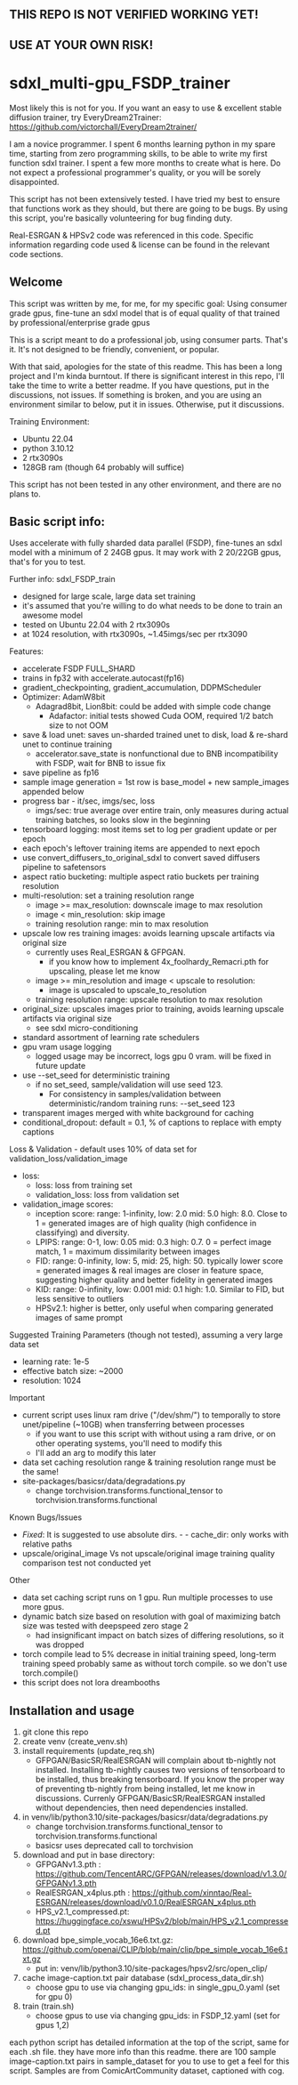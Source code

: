 ## THIS REPO IS NOT VERIFIED WORKING YET!
## USE AT YOUR OWN RISK!

# sdxl_multi-gpu_FSDP_trainer
Most likely this is not for you.
If you want an easy to use & excellent stable diffusion trainer, try EveryDream2Trainer:
https://github.com/victorchall/EveryDream2trainer/

I am a novice programmer.
I spent 6 months learning python in my spare time, starting from zero programming skills, to be able to write my first function sdxl trainer.
I spent a few more months to create what is here.
Do not expect a professional programmer's quality, or you will be sorely disappointed.

This script has not been extensively tested.  I have tried my best to ensure that functions work as they should, but there are going to be bugs.  By using this script, you're basically volunteering for bug finding duty.

Real-ESRGAN & HPSv2 code was referenced in this code.  Specific information regarding code used & license can be found in the relevant code sections.


## Welcome
This script was written by me, for me, for my specific goal: Using consumer grade gpus, fine-tune an sdxl model that is of equal quality of that trained by professional/enterprise grade gpus

This is a script meant to do a professional job, using consumer parts.  That's it.  It's not designed to be friendly, convenient, or popular.

With that said, apologies for the state of this readme. This has been a long project and I'm kinda burntout.  If there is significant interest in this repo, I'll take the time to write a better readme.  If you have questions, put in the discussions, not issues.  If something is broken, and you are using an environment similar to below, put it in issues.  Otherwise, put it discussions.


Training Environment:

- Ubuntu 22.04
- python 3.10.12
- 2 rtx3090s
- 128GB ram (though 64 probably will suffice)


This script has not been tested in any other environment, and there are no plans to.

## Basic script info:
Uses accelerate with fully sharded data parallel (FSDP), fine-tunes an sdxl model with a minimum of 2 24GB gpus. It may work with 2 20/22GB gpus, that's for you to test.


Further info: sdxl_FSDP_train
- designed for large scale, large data set training
- it's assumed that you're willing to do what needs to be done to train an awesome model
- tested on Ubuntu 22.04 with 2 rtx3090s
- at 1024 resolution, with rtx3090s, ~1.45imgs/sec per rtx3090

Features:
- accelerate FSDP FULL_SHARD
- trains in fp32 with accelerate.autocast(fp16)
- gradient_checkpointing, gradient_accumulation, DDPMScheduler
- Optimizer: AdamW8bit
	- Adagrad8bit, Lion8bit: could be added with simple code change
        - Adafactor: initial tests showed Cuda OOM, required 1/2 batch size to not OOM
- save & load unet: saves un-sharded trained unet to disk, load & re-shard unet to continue training
	- accelerator.save_state is nonfunctional due to BNB incompatibility with FSDP, wait for BNB to issue fix
- save pipeline as fp16
- sample image generation = 1st row is base_model + new sample_images appended below
- progress bar - it/sec, imgs/sec, loss
	- imgs/sec: true average over entire train, only measures during actual training batches, so looks slow in the beginning
- tensorboard logging: most items set to log per gradient update or per epoch
- each epoch's leftover training items are appended to next epoch
- use convert_diffusers_to_original_sdxl to convert saved diffusers pipeline to safetensors
- aspect ratio bucketing: multiple aspect ratio buckets per training resolution
- multi-resolution: set a training resolution range
	- image >= max_resolution: downscale image to max resolution
	- image < min_resolution: skip image
	- training resolution range: min to max resolution
- upscale low res training images: avoids learning upscale artifacts via original size
	- currently uses Real_ESRGAN & GFPGAN.
		- if you know how to implement 4x_foolhardy_Remacri.pth for upscaling, please let me know
	- image >= min_resolution and image < upscale to resolution:
		- image is upscaled to upscale_to_resolution
	- training resolution range: upscale resolution to max resolution
- original_size: upscales images prior to training, avoids learning upscale artifacts via original size
	- see sdxl micro-conditioning
- standard assortment of learning rate schedulers
- gpu vram usage logging
	- logged usage may be incorrect, logs gpu 0 vram.  will be fixed in future update
- use --set_seed for deterministic training
	- if no set_seed, sample/validation will use seed 123.
        - For consistency in samples/validation between deterministic/random training runs: --set_seed 123
- transparent images merged with white background for caching
- conditional_dropout: default = 0.1, % of captions to replace with empty captions

Loss & Validation
	- default uses 10% of data set for validation_loss/validation_image

- loss:
	- loss: loss from training set
	- validation_loss: loss from validation set
- validation_image scores:
	- inception score: range: 1-infinity, low: 2.0 mid: 5.0 high: 8.0. Close to 1 = generated images are of high quality (high confidence in classifying) and diversity. 
	- LPIPS: range: 0-1, low: 0.05 mid: 0.3 high: 0.7.  0 = perfect image match, 1 = maximum dissimilarity between images
	- FID: range: 0-infinity, low: 5, mid: 25, high: 50. typically lower score = generated images & real images are closer in feature space, suggesting higher quality and better fidelity in generated images
	- KID: range: 0-infinity, low: 0.001 mid: 0.1 high: 1.0. Similar to FID, but less sensitive to outliers
	- HPSv2.1: higher is better, only useful when comparing generated images of same prompt


Suggested Training Parameters (though not tested), assuming a very large data set
- learning rate: 1e-5
- effective batch size: ~2000
- resolution: 1024


Important
- current script uses linux ram drive ("/dev/shm/") to temporally to store unet/pipeline (~10GB) when transferring between processes
	- if you want to use this script with without using a ram drive, or on other operating systems, you'll need to modify this
	- I'll add an arg to modify this later
- data set caching resolution range & training resolution range must be the same!
- site-packages/basicsr/data/degradations.py
	- change torchvision.transforms.functional_tensor to torchvision.transforms.functional

Known Bugs/Issues
- *Fixed*: It is suggested to use absolute dirs.  - - cache_dir: only works with relative paths
- upscale/original_image Vs not upscale/original image training quality comparison test not conducted yet


Other
- data set caching script runs on 1 gpu.  Run multiple processes to use more gpus.
- dynamic batch size based on resolution with goal of maximizing batch size was tested with deepspeed zero stage 2
	- had insignificant impact on batch sizes of differing resolutions, so it was dropped
- torch compile lead to 5% decrease in initial training speed, long-term training speed probably same as without torch compile. so we don't use torch.compile()
- this script does not lora dreambooths


## Installation and usage
  1) git clone this repo
  2) create venv (create_venv.sh)
  3) install requirements (update_req.sh)
     - GFPGAN/BasicSR/RealESRGAN will complain about tb-nightly not installed.  Installing tb-nightly causes two versions of tensorboard to be installed, thus breaking tensorboard.  If you know the proper way of preventing tb-nightly from being installed, let me know in discussions.  Currenly GFPGAN/BasicSR/RealESRGAN installed without dependencies, then need dependencies installed.
  5) in venv/lib/python3.10/site-packages/basicsr/data/degradations.py
     - change torchvision.transforms.functional_tensor to torchvision.transforms.functional
     - basicsr uses deprecated call to torchvision
  6) download and put in base directory:
     - GFPGANv1.3.pth : https://github.com/TencentARC/GFPGAN/releases/download/v1.3.0/GFPGANv1.3.pth
     - RealESRGAN_x4plus.pth : https://github.com/xinntao/Real-ESRGAN/releases/download/v0.1.0/RealESRGAN_x4plus.pth
     - HPS_v2.1_compressed.pt: https://huggingface.co/xswu/HPSv2/blob/main/HPS_v2.1_compressed.pt
  7) download bpe_simple_vocab_16e6.txt.gz: https://github.com/openai/CLIP/blob/main/clip/bpe_simple_vocab_16e6.txt.gz
     - put in: venv/lib/python3.10/site-packages/hpsv2/src/open_clip/
  9) cache image-caption.txt pair database (sdxl_process_data_dir.sh)
     - choose gpu to use via changing gpu_ids: in single_gpu_0.yaml (set for gpu 0)
  11) train (train.sh)
      - choose gpus to use via changing gpu_ids: in FSDP_12.yaml (set for gpus 1,2)


each python script has detailed information at the top of the script, same for each .sh file.
they have more info than this readme.
there are 100 sample image-caption.txt pairs in sample_dataset for you to use to get a feel for this script. Samples are from ComicArtCommunity dataset, captioned with cog.
